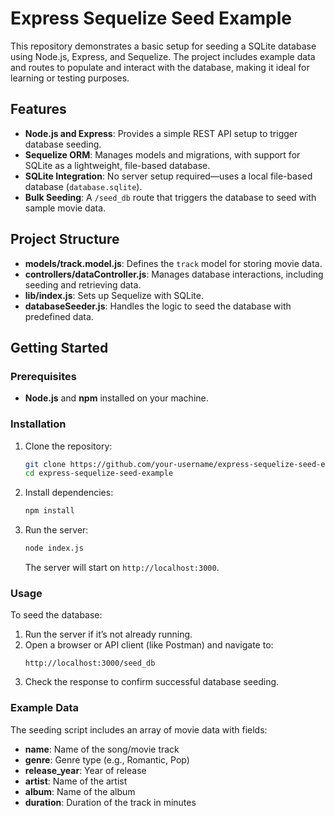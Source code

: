 # Express Sequelize Seed Example

This repository demonstrates a basic setup for seeding a SQLite database using Node.js, Express, and Sequelize. The project includes example data and routes to populate and interact with the database, making it ideal for learning or testing purposes.

## Features

- **Node.js and Express**: Provides a simple REST API setup to trigger database seeding.
- **Sequelize ORM**: Manages models and migrations, with support for SQLite as a lightweight, file-based database.
- **SQLite Integration**: No server setup required—uses a local file-based database (`database.sqlite`).
- **Bulk Seeding**: A `/seed_db` route that triggers the database to seed with sample movie data.

## Project Structure

- **models/track.model.js**: Defines the `track` model for storing movie data.
- **controllers/dataController.js**: Manages database interactions, including seeding and retrieving data.
- **lib/index.js**: Sets up Sequelize with SQLite.
- **databaseSeeder.js**: Handles the logic to seed the database with predefined data.

## Getting Started

### Prerequisites
- **Node.js** and **npm** installed on your machine.

### Installation
1. Clone the repository:
   ```bash
   git clone https://github.com/your-username/express-sequelize-seed-example.git
   cd express-sequelize-seed-example
   ```

2. Install dependencies:
   ```bash
   npm install
   ```

3. Run the server:
   ```bash
   node index.js
   ```
   The server will start on `http://localhost:3000`.

### Usage

To seed the database:
1. Run the server if it’s not already running.
2. Open a browser or API client (like Postman) and navigate to:
   ```
   http://localhost:3000/seed_db
   ```
3. Check the response to confirm successful database seeding.

### Example Data

The seeding script includes an array of movie data with fields:
- **name**: Name of the song/movie track
- **genre**: Genre type (e.g., Romantic, Pop)
- **release_year**: Year of release
- **artist**: Name of the artist
- **album**: Name of the album
- **duration**: Duration of the track in minutes
